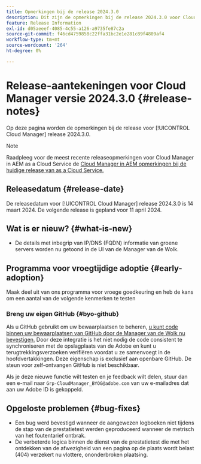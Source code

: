```yaml
---
title: Opmerkingen bij de release 2024.3.0
description: Dit zijn de opmerkingen bij de release 2024.3.0 voor Cloud Manager.
feature: Release Information
exl-id: d05aeeef-4085-4c55-a126-a9735fe87c2a
source-git-commit: f46cd4759858c22ffa31bc2e1e281c89f4809af4
workflow-type: tm+mt
source-wordcount: '264'
ht-degree: 0%

---
```



# Release-aantekeningen voor Cloud Manager versie 2024.3.0 {#release-notes}

Op deze pagina worden de opmerkingen bij de release voor [!UICONTROL Cloud Manager] release 2024.3.0.

>[!NOTE]
>
>Raadpleeg voor de meest recente releaseopmerkingen voor Cloud Manager in AEM as a Cloud Service de [Cloud Manager in AEM opmerkingen bij de huidige release van as a Cloud Service.](https://experienceleague.adobe.com/docs/experience-manager-cloud-service/content/implementing/using-cloud-manager/release-notes-cloud-manager/release-notes-cm-current.html)

## Releasedatum {#release-date}

De releasedatum voor [!UICONTROL Cloud Manager] release 2024.3.0 is 14 maart 2024. De volgende release is gepland voor 11 april 2024.

## Wat is er nieuw? {#what-is-new}

* De details met inbegrip van IP/DNS (FQDN) informatie van groene servers worden nu getoond in de UI van de Manager van de Wolk.

## Programma voor vroegtijdige adoptie {#early-adoption}

Maak deel uit van ons programma voor vroege goedkeuring en heb de kans om een aantal van de volgende kenmerken te testen

### Breng uw eigen GitHub {#byo-github}

Als u GitHub gebruikt om uw bewaarplaatsen te beheren, [u kunt code binnen uw bewaarplaatsen van GitHub door de Manager van de Wolk nu bevestigen.](/help/managing-code/byo-github.md) Door deze integratie is het niet nodig de code consistent te synchroniseren met de opslagplaats van de Adobe en kunt u terugtrekkingsverzoeken verifiëren voordat u ze samenvoegt in de hoofdvertakkingen. Deze eigenschap is exclusief aan openbare GitHub. De steun voor zelf-ontvangen GitHub is niet beschikbaar.

Als je deze nieuwe functie wilt testen en je feedback wilt delen, stuur dan een e-mail naar `Grp-CloudManager_BYOG@adobe.com` van uw e-mailadres dat aan uw Adobe ID is gekoppeld.

## Opgeloste problemen {#bug-fixes}

* Een bug werd bevestigd wanneer de aangewezen logboeken niet tijdens de stap van de prestatietest werden geproduceerd wanneer de metrisch van het foutentarief ontbrak.
* De verbeterde logica binnen de dienst van de prestatietest die met het ontdekken van de afwezigheid van een pagina op de plaats wordt belast (404) verzekert nu vlottere, ononderbroken plaatsing.
